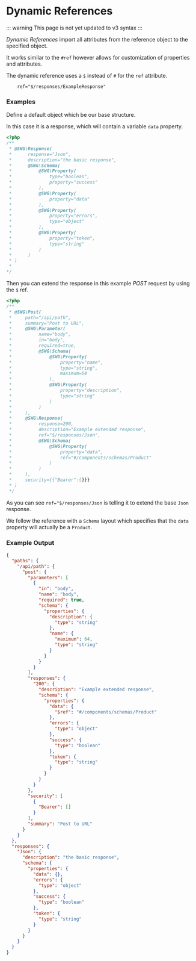 # Dynamic References

::: warning
This page is not yet updated to v3 syntax
:::

_Dynamic References_ import all attributes from the reference object to the specified object.

It works similar to the `#ref` however allows for customization of properties and attributes.

The dynamic reference uses a `$` instead of `#` for the `ref` attribute.

```
    ref="$/responses/ExampleResponse"
```

### Examples

Define a default object which be our base structure.

In this case it is a response, which will contain a variable `data` property.

```php
<?php
/**
 * @SWG\Response(
 *      response="Json",
 *      description="the basic response",
 *      @SWG\Schema(
 *          @SWG\Property(
 *              type="boolean",
 *              property="success"
 *          ),
 *          @SWG\Property(
 *              property="data"
 *          ),
 *          @SWG\Property(
 *              property="errors",
 *              type="object"
 *          ),
 *          @SWG\Property(
 *              property="token",
 *              type="string"
 *          )
 *      )
 * )
 *
*/
```

Then you can extend the response in this example _POST_ request by using the `$` ref.

```php
<?php
/**
 * @SWG\Post(
 *     path="/api/path",
 *     summary="Post to URL",
 *     @SWG\Parameter(
 *          name="body",
 *          in="body",
 *          required=true,
 *          @SWG\Schema(
 *              @SWG\Property(
 *                  property="name",
 *                  type="string",
 *                  maximum=64
 *              ),
 *              @SWG\Property(
 *                  property="description",
 *                  type="string"
 *              )
 *          )
 *     ),
 *     @SWG\Response(
 *          response=200,
 *          description="Example extended response",
 *          ref="$/responses/Json",
 *          @SWG\Schema(
 *              @SWG\Property(
 *                  property="data",
 *                  ref="#/components/schemas/Product"
 *              )
 *          )
 *     ),
 *     security={{"Bearer":{}}}
 * )
 */
```

As you can see `ref="$/responses/Json` is telling it to extend the base `Json` response.

We follow the reference with a `Schema` layout which specifies that the `data` property will actually be a `Product`.

### Example Output

```json
{
  "paths": {
    "/api/path": {
      "post": {
        "parameters": [
          {
            "in": "body",
            "name": "body",
            "required": true,
            "schema": {
              "properties": {
                "description": {
                  "type": "string"
                },
                "name": {
                  "maximum": 64,
                  "type": "string"
                }
              }
            }
          }
        ],
        "responses": {
          "200": {
            "description": "Example extended response",
            "schema": {
              "properties": {
                "data": {
                  "$ref": "#/components/schemas/Product"
                },
                "errors": {
                  "type": "object"
                },
                "success": {
                  "type": "boolean"
                },
                "token": {
                  "type": "string"
                }
              }
            }
          }
        },
        "security": [
          {
            "Bearer": []
          }
        ],
        "summary": "Post to URL"
      }
    }
  },
  "responses": {
    "Json": {
      "description": "the basic response",
      "schema": {
        "properties": {
          "data": {},
          "errors": {
            "type": "object"
          },
          "success": {
            "type": "boolean"
          },
          "token": {
            "type": "string"
          }
        }
      }
    }
  }
}
```
